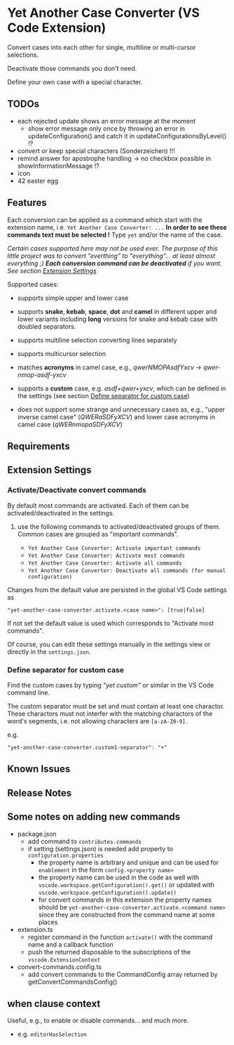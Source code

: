 # Yet Another Case Converter (VS Code Extension)

Convert cases into each other for single, multiline or multi-cursor selections.

Deactivate those commands you don't need.

Define your own case with a special character.


## TODOs

* each rejected update shows an error message at the moment
    * show error message only once by throwing an error in updateConfiguration() and catch it in updateConfigurationsByLevel() !?
* convert or keep special characters (Sonderzeichen) !!!
* remind answer for apostrophe handling  ->  no checkbox possible in showInformationMessage !?
* icon
* 42 easter egg


## Features

Each conversion can be applied as a command which start with the extension name, i.e. `Yet Another Case Converter: ...` **In order to see these commands text must be selected !** Type `yet` and/or the name of the case.

*Certain cases supported here may not be used ever. The purpose of this little project was to convert "everthing" to "everything"... at least almost everything ;) **Each conversion command can be deactivated** if you want. See section [Extension Settings](#extension-settings)*

Supported cases:
- supports simple upper and lower case

- supports **snake**, **kebab**, **space**, **dot** and **camel** in different upper and lower variants including **long** versions for snake and kebab case with doubled separators.

- supports multiline selection converting lines separately

- supports multicursor selection

- matches **acronyms** in camel case, e.g., *qwerNMOPAsdfYxcv* -> *qwer-nmop-asdf-yxcv*

- supports a **custom** case, e.g. *asdf+qwer+yxcv*, which can be defined in the settings (see section [Define separator for custom case](#define-separator-for-custom-case))

- does not support some strange and unnecessary cases as, e.g.,  "upper inverse camel case" (*QWERaSDFyXCV*) and lower case acronyms in camel case (*qWERnmopaSDFyXCV*)


## Requirements


## Extension Settings

### Activate/Deactivate convert commands

By default most commands are activated. Each of them can be activated/deactivated in the settings.

1) use the following commands to activated/deactivated groups of them. Common cases are grouped as "important commands".

    * `Yet Another Case Converter: Activate important commands`
    * `Yet Another Case Converter: Activate most commands`
    * `Yet Another Case Converter: Activate all commands`
    * `Yet Another Case Converter: Deactivate all commands (for manual configuration)`

Changes from the default value are persisted in the global VS Code settings as

    "yet-another-case-converter.activate.<case name>": [true|false]

If not set the default value is used which corresponds to "Activate most commands".

Of course, you can edit these settings manually in the settings view or directly in the `settings.json`.


### Define separator for custom case

Find the custom cases by typing *"yet custom"* or similar in the VS Code command line.

The custom separator must be set and must contain at least one charactor. These charactors must not interfer with the matching charactors of the word's segments, i.e. not allowing characters are `[a-zA-Z0-9]`.

e.g.

    "yet-another-case-converter.custom1-separator": "+"


## Known Issues

## Release Notes


## Some notes on adding new commands

* package.json
    * add command to `contributes.commands`
    * if setting (settings.json) is needed add property to `configuration.properties`
        * the property name is arbitrary and unique and can be used for `enablement` in the form `config.<property name>`
        * the property name can be used in the code as well with `vscode.workspace.getConfiguration().get()` or updated with `vscode.workspace.getConfiguration().update()`
        * for convert commands in this extension the property names should be `yet-another-case-converter.activate.<command name>` since they are constructed from the command name at some places
* extension.ts
    * register command in the function `activate()` with the command name and a callback function
    * push the returned disposable to the subscriptions of the `vscode.ExtensionContext`
* convert-commands.config.ts
    * add convert commands to the CommandConfig array returned by getConvertCommandsConfig()


## when clause context

Useful, e.g., to enable or disable commands... and much more.

* e.g. `editorHasSelection`

